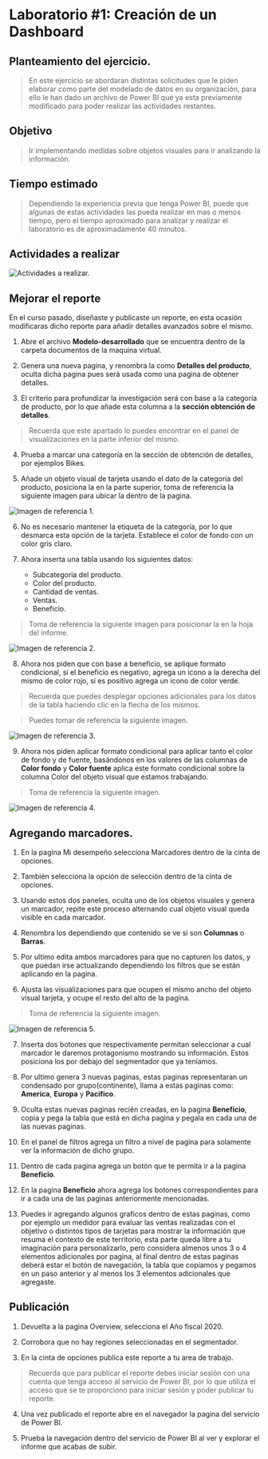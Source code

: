# Laboratorio #1: Creación de un Dashboard

## Planteamiento del ejercicio.

> En este ejercicio se abordaran distintas solicitudes que le piden elaborar como parte del modelado de datos en su organización, para ello le han dado un archivo de Power BI que ya esta previamente modificado para poder realizar las actividades restantes.

## Objetivo

> Ir implementando medidas sobre objetos visuales para ir analizando la información.

## Tiempo estimado

> Dependiendo la experiencia previa que tenga Power BI, puede que algunas de estas actividades las pueda realizar en mas o menos tiempo, pero el tiempo aproximado para analizar y realizar el laboratorio es de aproximadamente 40 minutos.

## Actividades a realizar

![Actividades a realizar.](./images/Diagrama%20Lab-02.png)
## Mejorar el reporte

En el curso pasado, diseñaste y publicaste un reporte, en esta ocasión modificaras dicho reporte para añadir detalles avanzados sobre el mismo.

1. Abre el archivo **Modelo-desarrollado** que se encuentra dentro de la carpeta documentos de la maquina virtual.

2. Genera una nueva pagina, y renombra la como **Detalles del producto**, oculta dicha pagina pues será usada como una pagina de obtener detalles.

3. El criterio para profundizar la investigación será con base a la categoría de producto, por lo que añade esta columna a la **sección obtención de detalles**.

> Recuerda que este apartado lo puedes encontrar en el panel de visualizaciones en la parte inferior del mismo.

4. Prueba a marcar una categoría en la sección de obtención de detalles, por ejemplos Bikes.

5. Añade un objeto visual de tarjeta usando el dato de la categoría del producto, posiciona la en la parte superior, toma de referencia la siguiente imagen para ubicar la dentro de la pagina.

![Imagen de referencia 1.](./images/Lab-2-01.png)

6. No es necesario mantener la etiqueta de la categoría, por lo que desmarca esta opción de la tarjeta. Establece el color de fondo con un color gris claro.

7. Ahora inserta una tabla usando los siguientes datos:   
    * Subcategoria del producto.
    * Color del producto.
    * Cantidad de ventas.
    * Ventas.
    * Beneficio.

> Toma de referencia la siguiente imagen para posicionar la en la hoja del informe.

![Imagen de referencia 2.](./images/Lab-2-02.png)

8. Ahora nos piden que con base a beneficio, se aplique formato condicional, si el beneficio es negativo, agrega un icono a la derecha del mismo de color rojo, si es positivo agrega un icono de color verde.

> Recuerda que puedes desplegar opciones adicionales para los datos de la tabla haciendo clic en la flecha de los mismos.

> Puedes tomar de referencia la siguiente imagen.

![Imagen de referencia 3.](./images/Lab-2-03.png)

9. Ahora nos piden aplicar formato condicional para aplicar tanto el color de fondo y de fuente, basándonos en los valores de las columnas de **Color fondo** y **Color fuente** aplica este formato condicional sobre la columna Color del objeto visual que estamos trabajando.

> Toma de referencia la siguiente imagen.

![Imagen de referencia 4.](./images/Lab-2-04.png)

## Agregando marcadores.

1. En la pagina Mi desempeño selecciona Marcadores dentro de la cinta de opciones.

2. También selecciona la opción de selección dentro de la cinta de opciones.

3. Usando estos dos paneles, oculta uno de los objetos visuales y genera un marcador, repite este proceso alternando cual objeto visual queda visible en cada marcador.

4. Renombra los dependiendo que contenido se ve si son **Columnas** o **Barras**.

5. Por ultimo edita ambos marcadores para que no capturen los datos, y que puedan irse actualizando dependiendo los filtros que se están aplicando en la pagina.

6. Ajusta las visualizaciones para que ocupen el mismo ancho del objeto visual tarjeta, y ocupe el resto del alto de la pagina.

> Toma de referencia la siguiente imagen.

![Imagen de referencia 5.](./images/Lab-2-05.png)

7. Inserta dos botones que respectivamente permitan seleccionar a cual marcador le daremos protagonismo mostrando su información. Estos posiciona los por debajo del segmentador que ya teníamos.

8. Por ultimo genera 3 nuevas paginas, estas paginas representaran un condensado por grupo(continente), llama a estas paginas como: **America**, **Europa** y **Pacifico**.

9. Oculta estas nuevas paginas recién creadas, en la pagina **Beneficio**, copia y pega la tabla que está en dicha pagina y pegala en cada una de las nuevas paginas.

10. En el panel de filtros agrega un filtro a nivel de pagina para solamente ver la información de dicho grupo.

11. Dentro de cada pagina agrega un botón que te permita ir a la pagina **Beneficio**.

12. En la pagina **Beneficio** ahora agrega los botones correspondientes para ir a cada una de las paginas anteriormente mencionadas.

13. Puedes ir agregando algunos graficos dentro de estas paginas, como por ejemplo un medidor para evaluar las ventas realizadas con el objetivo o distintos tipos de tarjetas para mostrar la información que resuma el contexto de este territorio, esta parte queda libre a tu imaginación para personalizarlo, pero considera almenos unos 3 o 4 elementos adicionales por pagina, al final dentro de estas paginas deberá estar el botón de navegación, la tabla que copiamos y pegamos en un paso anterior y al menos los 3 elementos adicionales que agregaste.

## Publicación

1. Devuelta a la pagina Overview, selecciona el Año fiscal 2020.

2. Corrobora que no hay regiones seleccionadas en el segmentador.

3. En la cinta de opciones publica este reporte a tu area de trabajo.

> Recuerda que para publicar el reporte debes iniciar sesión con una cuenta que tenga acceso al servicio de Power BI, por lo que utiliza el acceso que se te proporciono para iniciar sesión y poder publicar tu reporte.

4. Una vez publicado el reporte abre en el navegador la pagina del servicio de Power BI.

5. Prueba la navegación dentro del servicio de Power BI al ver y explorar el informe que acabas de subir.